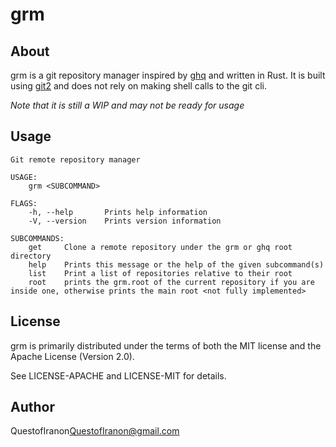 # grm

## About
grm is a git repository manager inspired by [ghq](https://github.com/motemen/ghq) and written in Rust. 
It is built using [git2](https://github.com/rust-lang/git2-rs) and does not rely on making shell calls to the git cli.

_Note that it is still a WIP and may not be ready for usage_

## Usage
```
Git remote repository manager

USAGE:
    grm <SUBCOMMAND>

FLAGS:
    -h, --help       Prints help information
    -V, --version    Prints version information

SUBCOMMANDS:
    get     Clone a remote repository under the grm or ghq root directory
    help    Prints this message or the help of the given subcommand(s)
    list    Print a list of repositories relative to their root
    root    prints the grm.root of the current repository if you are inside one, otherwise prints the main root <not fully implemented>
```

## License
grm is primarily distributed under the terms of both the MIT license and the Apache License (Version 2.0).

See LICENSE-APACHE and LICENSE-MIT for details.

## Author
QuestofIranon<QuestofIranon@gmail.com>
